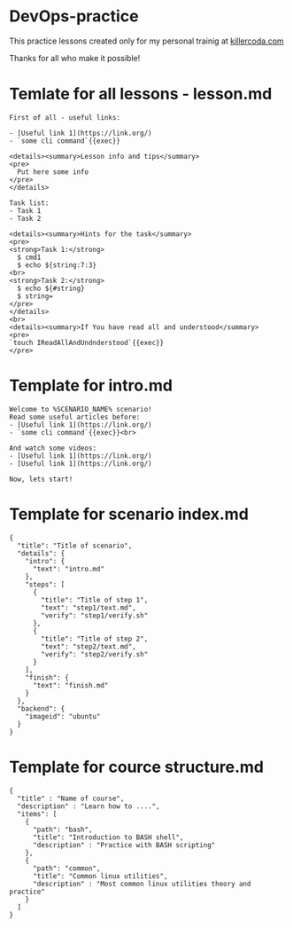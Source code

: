# DevOps-practice

This practice lessons created only for my personal trainig at [killercoda.com](https://killercoda.com)

Thanks for all who make it possible!

# Temlate for all lessons - lesson.md
```
First of all - useful links:

- [Useful link 1](https://link.org/)
- `some cli command`{{exec}}

<details><summary>Lesson info and tips</summary>
<pre>
  Put here some info
</pre>
</details>

Task list:
- Task 1
- Task 2

<details><summary>Hints for the task</summary>
<pre>
<strong>Task 1:</strong>
  $ cmd1
  $ echo ${string:7:3}
<br>
<strong>Task 2:</strong>
  $ echo ${#string}
  $ string=
</pre>
</details>
<br>
<details><summary>If You have read all and understood</summary>
<pre>
`touch IReadAllAndUndnderstood`{{exec}}
</pre>
```
# Template for intro.md
```
Welcome to %SCENARIO_NAME% scenario!
Read some useful articles before:
- [Useful link 1](https://link.org/)
- `some cli command`{{exec}}<br>

And watch some videos:
- [Useful link 1](https://link.org/)
- [Useful link 1](https://link.org/)

Now, lets start!
```
# Template for scenario index.md
```
{
  "title": "Title of scenario",
  "details": {
    "intro": {
      "text": "intro.md"
    },
    "steps": [
      {
        "title": "Title of step 1",
        "text": "step1/text.md",
        "verify": "step1/verify.sh"
      },
      {
        "title": "Title of step 2",
        "text": "step2/text.md",
        "verify": "step2/verify.sh"
      }
    ],
    "finish": {
      "text": "finish.md"
    }
  },
  "backend": {
    "imageid": "ubuntu"
  }
}
```
# Template for cource structure.md
```
{
  "title" : "Name of course",
  "description" : "Learn how to ....",
  "items": [
    {
      "path": "bash",
      "title": "Introduction to BASH shell",
      "description" : "Practice with BASH scripting"
    },
    {
      "path": "common",
      "title": "Common linux utilities",
      "description" : "Most common linux utilities theory and practice"
    }
  ]
}
```
